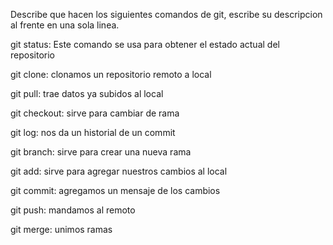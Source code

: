 Describe que hacen los siguientes comandos de git, escribe su descripcion al frente en una sola linea.

git status: Este comando se usa para obtener el estado actual del repositorio

git clone: clonamos un repositorio remoto a local

git pull: trae datos ya subidos al local

git checkout: sirve para cambiar de rama

git log: nos da un historial de un commit

git branch: sirve para crear una nueva rama

git add: sirve para agregar nuestros cambios al local

git commit: agregamos un mensaje de los cambios

git push: mandamos al remoto

git merge: unimos ramas